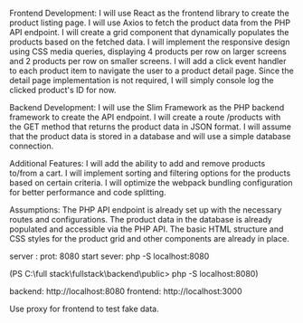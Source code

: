 Frontend Development:
I will use React as the frontend library to create the product listing page.
I will use Axios to fetch the product data from the PHP API endpoint.
I will create a grid component that dynamically populates the products based on the fetched data.
I will implement the responsive design using CSS media queries, displaying 4 products per row on larger screens and 2 products per row on smaller screens.
I will add a click event handler to each product item to navigate the user to a product detail page. Since the detail page implementation is not required, I will simply console log the clicked product's ID for now.

Backend Development:
I will use the Slim Framework as the PHP backend framework to create the API endpoint.
I will create a route /products with the GET method that returns the product data in JSON format.
I will assume that the product data is stored in a database and will use a simple database connection. 

Additional Features:
I will add the ability to add and remove products to/from a cart.
I will implement sorting and filtering options for the products based on certain criteria.
I will optimize the webpack bundling configuration for better performance and code splitting.

Assumptions:
The PHP API endpoint is already set up with the necessary routes and configurations.
The product data in the database is already populated and accessible via the PHP API.
The basic HTML structure and CSS styles for the product grid and other components are already in place.

server : 
prot: 8080
start sever:
php -S localhost:8080

(PS C:\full stack\fullstack\backend\public> php -S localhost:8080)

backend: http://localhost:8080
frontend: http://localhost:3000

Use proxy for frontend to test fake data.